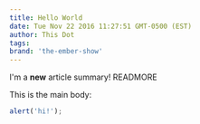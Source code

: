 ```yaml
---
title: Hello World
date: Tue Nov 22 2016 11:27:51 GMT-0500 (EST)
author: This Dot
tags:
brand: 'the-ember-show'
---
```


I'm a **new** article summary! READMORE

This is the main body:

```js
alert('hi!');
```
